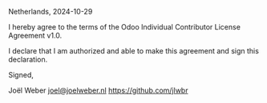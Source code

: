 Netherlands, 2024-10-29

I hereby agree to the terms of the Odoo Individual Contributor License
Agreement v1.0.

I declare that I am authorized and able to make this agreement and sign this
declaration.

Signed,

Joël Weber joel@joelweber.nl https://github.com/jlwbr